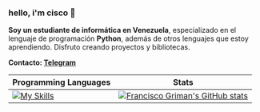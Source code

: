 ### hello, i'm cisco 👋
**Soy un estudiante de informática en Venezuela**, especializado en el lenguaje de programación **Python**, además de otros lenguajes que estoy aprendiendo. Disfruto creando proyectos y bibliotecas.

**Contacto: [Telegram](https://t.me/fcoagz)**

| Programming Languages | Stats |
|-----------------------|-------|
|[![My Skills](https://skillicons.dev/icons?i=c,nodejs,py)](https://skillicons.dev)| [![Francisco Griman's GitHub stats](https://github-readme-stats.vercel.app/api?username=fcoagz&show_icons=true&theme=tokyonight)](https://github.com/anuraghazra/github-readme-stats) |
